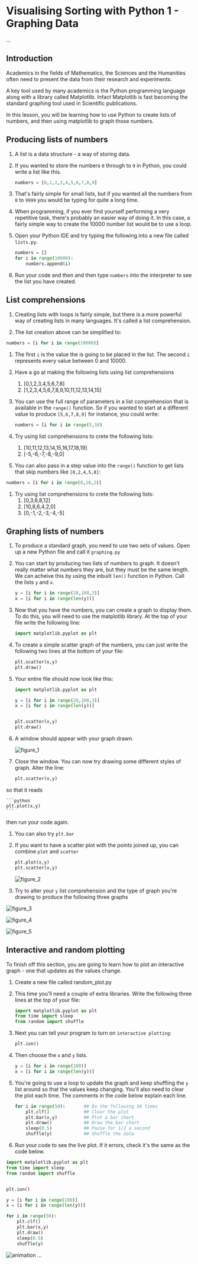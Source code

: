 # Visualising Sorting with Python 1 - Graphing Data

...

## Introduction

Academics in the fields of Mathematics, the Sciences and the Humanities often need to present the data from their research and experiments.

A key tool used by many academics is the Python programming language along with a library called Matplotlib. Infact Matplotlib is fast becoming the standard graphing tool used in Scientific publications.

In this lesson, you will be learning how to use Python to create lists of numbers, and then using matplotlib to graph those numbers.

## Producing lists of numbers

1. A list is a data structure - a way of storing data.
1. If you wanted to store the numbers `0` through to `9` in Python, you could write a list like this.

	```python
	numbers = [0,1,2,3,4,5,6,7,8,9]
	```

1. That's fairly simple for small lists, but if you wanted all the numbers from `0` to `9999` you would be typing for quite a long time.

1. When programming, if you ever find yourself performing a very repetitive task, there's probably an easier way of doing it. In this case, a fairly simple way to create the 10000 number list would be to use a loop.

1. Open your Python IDE and try typing the following into a new file called `lists.py`.

	```python
	numbers = []
	for i in range(10000):
		numbers.append(i)
	```

1. Run your code and then and then type `numbers` into the interpreter to see the list you have created.

## List comprehensions

1. Creating lists with loops is fairly simple, but there is a more powerful way of creating lists in many languages. It's called a list comprehension.

1. The list creation above can be simplified to:

```python
numbers = [i for i in range(10000)]
```

1. The first `i` is the value the is going to be placed in the list. The second `i` represents every value between 0 and 10000.

1. Have a go at making the following lists using list comprehensions
    1. [0,1,2,3,4,5,6,7,8]
    1. [1,2,3,4,5,6,7,8,9,10,11,12,13,14,15]

1. You can use the full range of parameters in a list comprehension that is available in the `range()` function. So if you wanted to start at a different value to produce `[5,6,7,8,9]` for instance, you could write:

	```python
	numbers = [i for i in range(5,10)
	```

1. Try using list comprehensions to crete the following lists:
    1. [10,11,12,13,14,15,16,17,18,19]
    1. [-5,-6,-7,-8,-9,0]

1. You can also pass in a step value into the `range()` function to get lists that skip numbers like `[0,2,4,5,8]`:

```python
numbers = [i for i in range(0,10,2)]
```

1. Try using list comprehensions to crete the following lists:
    1. [0,3,6,8,12]
    1. [10,8,6,4,2,0]
	1. [0,-1,-2,-3,-4,-5]

## Graphing lists of numbers

1. To produce a standard graph, you need to use two sets of values. Open up a new Python file and call it `graphing.py`

1. You can start by producing two lists of numbers to graph. It doesn't really matter what numbers they are, but they must be the same length. We can acheive this by using the inbuilt `len()` function in Python. Call the lists `y` and `x`.

	```python
	y = [i for i in range(20,100,3)]
	x = [i for i in range(len(y))]
	```

1. Now that you have the numbers, you can create a graph to display them. To do this, you will need to use the matplotlib library. At the top of your file write the following line:

	```python
	import matplotlib.pyplot as plt
	```

1. To create a simple scatter graph of the numbers, you can just write the following two lines at the bottom of your file:

	```python
	plt.scatter(x,y)
	plt.draw()
	```

1. Your entire file should now look like this:

	```python
	import matplotlib.pyplot as plt

	y = [i for i in range(20,100,3)]
	x = [i for i in range(len(y))]


	plt.scatter(x,y)
	plt.draw()
	```

1. A window should appear with your graph drawn.

	![figure_1](images/figure_1.png)

1. Close the window. You can now try drawing some different styles of graph. Alter the line:

	```python
	plt.scatter(x,y)
	```

so that it reads

	```python
	plt.plot(x,y)
	```

then run your code again.

1. You can also try `plt.bar`

2. If you want to have a scatter plot with the points joined up, you can combine `plot` and `scatter`

	```python
	plt.plot(x,y)
	plt.scatter(x,y)
	```

	![figure_2](images/figure_2.png)

1. Try to alter your `y` list comprehension and the type of graph you're drawing to produce the following three graphs

![figure_3](images/figure_3.png)

![figure_4](images/figure_4.png)

![figure_5](images/figure_5.png)

## Interactive and random plotting

To finish off this section, you are going to learn how to plot an interactive graph - one that updates as the values change.

1. Create a new file called random_plot.py
1. This time you'll need a couple of extra libraries. Write the following three lines at the top of your file:

	```python
	import matplotlib.pyplot as plt
	from time import sleep
	from random import shuffle
	```

1. Next you can tell your program to turn on `interactive plotting`:

	```python
	plt.ion()
	```

1. Then choose the `x` and `y` lists.

	```python
	y = [i for i in range(100)]
	x = [i for i in range(len(y))]
	```

1. You're going to use a loop to update the graph and keep shuffling the `y` list around so that the values keep changing. You'll also need to clear the plot each time. The comments in the code below explain each line.

   ```python
   for i in range(50):       ## Do the following 50 times
	   plt.clf()             ## Clear the plot
	   plt.bar(x,y)          ## Plot a bar chart
	   plt.draw()            ## Draw the bar chart
	   sleep(0.5)            ## Pause for 1/2 a second
	   shuffle(y)            ## Shuffle the data

   ```

1. Run your code to see the live plot. If it errors, check it's the same as the code below.

```python
import matplotlib.pyplot as plt
from time import sleep
from random import shuffle


plt.ion()

y = [i for i in range(100)]
x = [i for i in range(len(y))]

for i in range(50):
    plt.clf()
    plt.bar(x,y)
    plt.draw()
    sleep(0.5)
    shuffle(y)
```

![animation](images/anim.gif)
...

